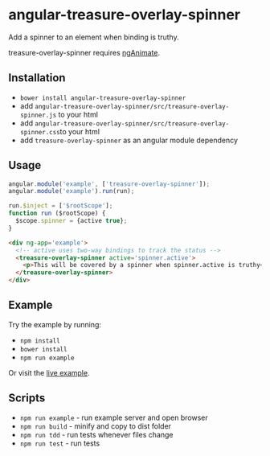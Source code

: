 # angular-treasure-overlay-spinner

Add a spinner to an element when binding is truthy.

treasure-overlay-spinner requires [ngAnimate](https://docs.angularjs.org/api/ngAnimate).

## Installation

* `bower install angular-treasure-overlay-spinner`
* add `angular-treasure-overlay-spinner/src/treasure-overlay-spinner.js` to your html
* add `angular-treasure-overlay-spinner/src/treasure-overlay-spinner.css`to your html
* add `treasure-overlay-spinner` as an angular module dependency


## Usage

```javascript
angular.module('example', ['treasure-overlay-spinner']);
angular.module('example').run(run);

run.$inject = ['$rootScope'];
function run ($rootScope) {
  $scope.spinner = {active true};
}
```

```html
<div ng-app='example'>
  <!-- active uses two-way bindings to track the status -->
  <treasure-overlay-spinner active='spinner.active'>
    <p>This will be covered by a spinner when spinner.active is truthy</p>
  </treasure-overlay-spinner>
</div>

```

## Example

Try the example by running:

* `npm install`
* `bower install`
* `npm run example`

Or visit the [live example](https://treasure-data.github.io/angular-treasure-overlay-spinner/).

## Scripts

* `npm run example` - run example server and open browser
* `npm run build` - minify and copy to dist folder
* `npm run tdd` - run tests whenever files change
* `npm run test` - run tests
